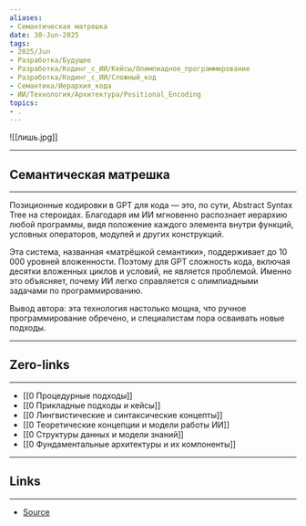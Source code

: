 ```yaml
---
aliases: 
- Семантическая матрешка 
date: 30-Jun-2025
tags:
- 2025/Jun
- Разработка/Будущее
- Разработка/Кодинг_с_ИИ/Кейсы/Олимпиадное_программирование
- Разработка/Кодинг_с_ИИ/Сложный_код
- Семантика/Иерархия_кода
- ИИ/Технология/Архитектура/Positional_Encoding
topics:
- .
---
```

![[лишь.jpg]]


-----
##  Семантическая матрешка 
-----
Позиционные кодировки в GPT для кода — это, по сути, Abstract Syntax Tree на стероидах. Благодаря им ИИ мгновенно распознает иерархию любой программы, видя положение каждого элемента внутри функций, условных операторов, модулей и других конструкций.

Эта система, названная «матрёшкой семантики», поддерживает до 10 000 уровней вложенности. Поэтому для GPT сложность кода, включая десятки вложенных циклов и условий, не является проблемой. Именно это объясняет, почему ИИ легко справляется с олимпиадными задачами по программированию.

Вывод автора: эта технология настолько мощна, что ручное программирование обречено, и специалистам пора осваивать новые подходы.

---
## Zero-links
---
- [[0 Процедурные подходы]]
- [[0 Прикладные подходы и кейсы]]
- [[0 Лингвистические и синтаксические концепты]]
- [[0 Теоретические концепции и модели работы ИИ]]
- [[0 Структуры данных и модели знаний]]
- [[0 Фундаментальные архитектуры и их компоненты]]


---
## Links
---
- [Source](https://t.me/turboproject/1728)
